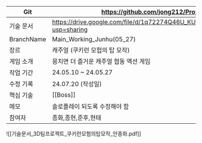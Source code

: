 
| Git        | https://github.com/jong212/Project_CookieRun                                       |
| ---------- | ---------------------------------------------------------------------------------- |
| 기술 문서      | https://drive.google.com/file/d/1q72274Q46U_KU8nF52CXqM2GgdXWxfwL/view?usp=sharing |
| BranchName | Main_Working_Junhu(05_27)                                                          |
| 장르         | 캐주얼 (쿠키런 모헙의 탑 모작)                                                                 |
| 게임 소개      | 뭉치면 더 즐거운 캐주얼 협동 액션 게임                                                             |
| 작업 기간      | 24.05.10 ~ 24.05.27                                                                |
| 수정 기록      | 24.07.20 (작성일)                                                                     |
| 핵심 기술      | [[Boss]]                                                                           |
| 메모         | 솔로플레이 되도록 수정해야 함                                                                   |
| 참여자        | 종화,종현,준후,현태                                                                        |

![[기술문서_3D팀프로젝트_쿠키런모험의탑모작_안종화.pdf]]